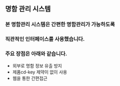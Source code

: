 ## 명함 관리 시스템

### 본 명함관리 시스템은 간편한 명함관리가 가능하도록
### 직관적인 인터페이스를 사용했습니다.
### 주요 장점은 아래와 같습니다.
- 외부로 명함 정보 유출 방지
- 제품cd-key 제약이 없이 사용
- 웹을 통한 간편접근
